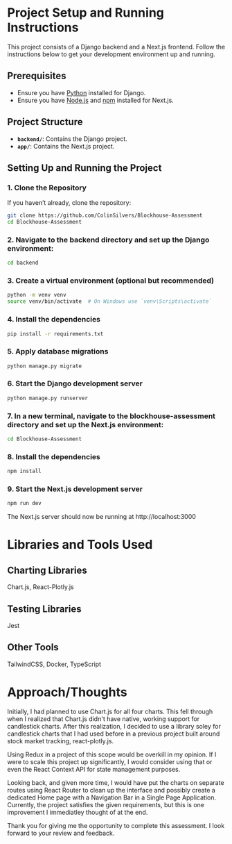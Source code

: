# Project Setup and Running Instructions

This project consists of a Django backend and a Next.js frontend. Follow the instructions below to get your development environment up and running.

## Prerequisites

- Ensure you have [Python](https://www.python.org/downloads/) installed for Django.
- Ensure you have [Node.js](https://nodejs.org/) and [npm](https://www.npmjs.com/) installed for Next.js.

## Project Structure

- **`backend/`**: Contains the Django project.
- **`app/`**: Contains the Next.js project.

## Setting Up and Running the Project

### 1. Clone the Repository

If you haven’t already, clone the repository:

```bash
git clone https://github.com/ColinSilvers/Blockhouse-Assessment
cd Blockhouse-Assessment
```

### 2. Navigate to the backend directory and set up the Django environment:
```bash
cd backend
```

### 3. Create a virtual environment (optional but recommended)
```bash
python -m venv venv
source venv/bin/activate  # On Windows use `venv\Scripts\activate`
```

### 4. Install the dependencies
```bash
pip install -r requirements.txt
```

### 5. Apply database migrations
```bash
python manage.py migrate
```

### 6. Start the Django development server
```bash
python manage.py runserver
```

### 7. In a new terminal, navigate to the blockhouse-assessment directory and set up the Next.js environment:
```bash
cd Blockhouse-Assessment
```
### 8. Install the dependencies
```bash
npm install
```
### 9. Start the Next.js development server
```bash
npm run dev
```

The Next.js server should now be running at http://localhost:3000

# Libraries and Tools Used

## Charting Libraries

Chart.js,
React-Plotly.js

## Testing Libraries

Jest

## Other Tools

TailwindCSS,
Docker,
TypeScript

# Approach/Thoughts

Initially, I had planned to use Chart.js for all four charts. This fell through when I realized that Chart.js didn't have native, working support for candlestick charts. After this realization, I decided to use a library soley for candlestick charts that I had used before in a previous project built around stock market tracking, react-plotly.js. 

Using Redux in a project of this scope would be overkill in my opinion. If I were to scale this project up significantly, I would consider using that or even the React Context API for state management purposes. 

Looking back, and given more time, I would have put the charts on separate routes using React Router to clean up the interface and possibly create a dedicated Home page with a Navigation Bar in a Single Page Application. Currently, the project satisfies the given requirements, but this is one improvement I immediatley thought of at the end. 

Thank you for giving me the opportunity to complete this assessment. I look forward to your review and feedback.


